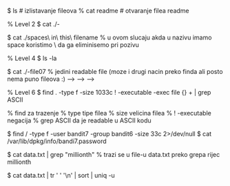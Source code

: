 <!-- Level 1 -->
$ ls # izlistavanje fileova
% cat readme # otvaranje filea readme

% Level 2
$ cat ./- 
<!-- s obzirom da ne mozemo otvoriti file sa nazivom -, moramo ga pozvati kao ./- -->

<!-- Level 3 -->
$ cat ./spaces\ in\ this\ filename
% u ovom slucaju akda u nazivu imamo space koristimo \ da ga eliminisemo pri pozivu

% Level 4
$ ls -la 
 <!-- -la koristi iscitavanje svih fileova u ovom slucaju sa tabom sam otkrio ovaj file .hidden -->

 <!-- Level 5 -->
$ cat ./-file07 
%  jedini readable file (moze i drugi nacin preko finda ali posto nema puno fileova :)  --> --> -->

% Level 6
$ find . -type f -size 1033c ! -executable -exec file {} + | grep ASCII

%  find za trazenje 
%  type tipe filea
%  size velicina filea
%  ! -executable negacija 
%  grep ASCII da je readable u ASCII kodu

<!-- Level 7 -->
$ find / -type f -user bandit7 -group bandit6 -size 33c 2>/dev/null
$ cat /var/lib/dpkg/info/bandi7.password
<!-- ovdje se uz pomoc find / komande trazi u svim folderima file sa specificnim parametrima poslanim kroz -type -user -group -size -->

<!-- Level 8 -->
$ cat data.txt | grep "millionth" 
% trazi se u file-u data.txt preko grepa rijec millionth
<!-- Level 9 -->
$ cat data.txt | tr ' ' '\n' | sort | uniq -u 
<!-- preko dodatnih komandi sort i uniq trazimo jedinstvenu rijec  -->
<!-- Level 10 -->
